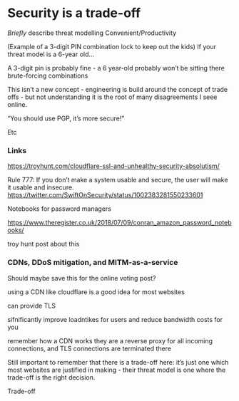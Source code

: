 # Security is a trade-off

*Briefly* describe threat modelling
Convenient/Productivity

(Example of a 3-digit PIN combination lock to keep out the kids)
If your threat model is a 6-year old...

A 3-digit pin is probably fine - a 6 year-old probably won’t be sitting there brute-forcing combinations



This isn’t a new concept - engineering is build around the concept of trade offs - but not understanding it is the root of many disagreements I seee online. 

“You should use PGP, it’s more secure!”

Etc

### Links

https://troyhunt.com/cloudflare-ssl-and-unhealthy-security-absolutism/

Rule 777:
If you don’t make a system usable and secure, the user will make it usable and insecure.
https://twitter.com/SwiftOnSecurity/status/1002383281550233601
 

Notebooks for password managers
 
https://www.theregister.co.uk/2018/07/09/conran_amazon_password_notebooks/

troy hunt post about this

### CDNs, DDoS mitigation, and MITM-as-a-service

Should maybe save this for the online voting post?

using a CDN like cloudflare is a good idea for most websites

can provide TLS

sifnificantly improve loadntikes for users and reduce bandwidth costs for you

remember how a CDN works
they are a reverse proxy for all incoming connections, and TLS connections are terminated there

Still important to remember that there is a trade-off here: it’s just one which most websites are justified in making - their threat model is one where the trade-off is the right decision. 

Trade-off 


